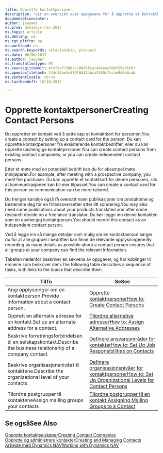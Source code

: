 ```yaml
---
title: Opprette kontaktpersoner
description: "Gir en oversikt over oppgavene for å opprette et kontaktkort for en person, for eksempel et prospekt eller en leverandør, noe som bidrar til å definere relasjonen og tilpasse kommunikasjon."
documentationcenter: 
author: jswymer
ms.prod: dynamics-nav-2017
ms.topic: article
ms.devlang: na
ms.tgt_pltfrm: na
ms.workload: na
ms.search.keywords: relationship, prospect
ms.date: 06/06/2017
ms.author: jswymer
ms.translationtype: HT
ms.sourcegitcommit: 4fefaef7380ac10836fcac404eea006f55d8556f
ms.openlocfilehash: 34dc16ae3c6f9f6b11abca2480c7bcae9a0a3cab
ms.contentlocale: nb-no
ms.lasthandoff: 10/16/2017

---
```

# <a name="creating-contact-persons"></a><span data-ttu-id="c2090-103">Opprette kontaktpersoner</span><span class="sxs-lookup"><span data-stu-id="c2090-103">Creating Contact Persons</span></span>
<span data-ttu-id="c2090-104">Du oppretter en kontakt ved å sette opp et kontaktkort for personen.</span><span class="sxs-lookup"><span data-stu-id="c2090-104">You create a contact by setting up a contact card for the person.</span></span> <span data-ttu-id="c2090-105">Du kan opprette kontaktpersoner fra eksisterende kontaktbedrifter, eller du kan opprette uavhengige kontaktpersoner.</span><span class="sxs-lookup"><span data-stu-id="c2090-105">You can create contact persons from existing contact companies, or you can create independent contact persons.</span></span>

<span data-ttu-id="c2090-106">Etter et møte med en potensiell bedrift kan du for eksempel møte innkjøperen.</span><span class="sxs-lookup"><span data-stu-id="c2090-106">For example, after meeting with a prospective company, you meet the purchaser.</span></span> <span data-ttu-id="c2090-107">Du kan opprette et kontaktkort for denne personen, slik at kommunikasjonen kan bli mer tilpasset.</span><span class="sxs-lookup"><span data-stu-id="c2090-107">You can create a contact card for this person so communication can be more tailored.</span></span>

<span data-ttu-id="c2090-108">Du trenger kanskje også få oversatt noen publikasjoner om produktene og bestemme deg for en frilansoversetter etter litt sondering.</span><span class="sxs-lookup"><span data-stu-id="c2090-108">You may also need some publications about your products translated and after some research decide on a freelance translator.</span></span> <span data-ttu-id="c2090-109">Du bør legge inn denne kontakten som en uavhengig kontaktperson.</span><span class="sxs-lookup"><span data-stu-id="c2090-109">You should record this contact as an independent contact person.</span></span>

<span data-ttu-id="c2090-110">Ved å legge inn så mange detaljer som mulig om en kontaktperson sørger du for at alle grupper i bedriften kan finne de relevante opplysningene.</span><span class="sxs-lookup"><span data-stu-id="c2090-110">By recording as many details as possible about a contact person ensures that all groups at your company can find the relevant information.</span></span>

<span data-ttu-id="c2090-111">Tabellen nedenfor beskriver en sekvens av oppgaver, og har koblinger til emnene som beskriver dem.</span><span class="sxs-lookup"><span data-stu-id="c2090-111">The following table describes a sequence of tasks, with links to the topics that describe them.</span></span> 

| <span data-ttu-id="c2090-112">Til</span><span class="sxs-lookup"><span data-stu-id="c2090-112">To</span></span> | <span data-ttu-id="c2090-113">Se</span><span class="sxs-lookup"><span data-stu-id="c2090-113">See</span></span> |
| --- | --- |
| <span data-ttu-id="c2090-114">Angi opplysninger om en kontaktperson.</span><span class="sxs-lookup"><span data-stu-id="c2090-114">Provide information about a contact person.</span></span> |[<span data-ttu-id="c2090-115">Opprette kontaktpersoner</span><span class="sxs-lookup"><span data-stu-id="c2090-115">How to: Create Contact Persons</span></span>](marketing-how-create-contact-persons.md) |
| <span data-ttu-id="c2090-116">Opprett en alternativ adresse for en kontakt.</span><span class="sxs-lookup"><span data-stu-id="c2090-116">Set up an alternate address for a contact.</span></span> |[<span data-ttu-id="c2090-117">Tilordne alternative adresser</span><span class="sxs-lookup"><span data-stu-id="c2090-117">How to: Assign Alternative Addresses</span></span>](marketing-how-assign-alternate-address.md) |
| <span data-ttu-id="c2090-118">Beskrive forretningsforbindelsen til en selskapskontakt.</span><span class="sxs-lookup"><span data-stu-id="c2090-118">Describe the business relationship of a company contact.</span></span> |[<span data-ttu-id="c2090-119">Definere ansvarsområder for kontakter</span><span class="sxs-lookup"><span data-stu-id="c2090-119">How to: Set Up Job Responsibilities on Contacts</span></span>](marketing-job-responsibilities.md) |
| <span data-ttu-id="c2090-120">Beskrive organisasjonsnivået til kontaktene.</span><span class="sxs-lookup"><span data-stu-id="c2090-120">Describe the organizational level of your contacts.</span></span> |[<span data-ttu-id="c2090-121">Definere organisasjonsnivåer for kontaktpersoner</span><span class="sxs-lookup"><span data-stu-id="c2090-121">How to: Set Up Organizational Levels for Contact Persons</span></span>](marketing-organizational-levels.md) |
| <span data-ttu-id="c2090-122">Tilordne postgrupper til kontaktene</span><span class="sxs-lookup"><span data-stu-id="c2090-122">Assign mailing groups your contacts</span></span> |[<span data-ttu-id="c2090-123">Tilordne postgrupper til en kontakt:</span><span class="sxs-lookup"><span data-stu-id="c2090-123">Assigning Mailing Groups to a Contact</span></span>](marketing-mailing-groups.md) |

## <a name="see-also"></a><span data-ttu-id="c2090-124">Se også</span><span class="sxs-lookup"><span data-stu-id="c2090-124">See Also</span></span>
[<span data-ttu-id="c2090-125">Opprette kontaktselskaper</span><span class="sxs-lookup"><span data-stu-id="c2090-125">Creating Contact Companies</span></span>](marketing-create-contact-companies.md)  
[<span data-ttu-id="c2090-126">Opprette og administrere kontakter</span><span class="sxs-lookup"><span data-stu-id="c2090-126">Creating and Managing Contacts</span></span>]()  
[<span data-ttu-id="c2090-127">Arbeide med Dynamics NAV</span><span class="sxs-lookup"><span data-stu-id="c2090-127">Working with Dynamics NAV</span></span>](ui-work-product.md)

